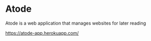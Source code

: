 # Atode

Atode is a web application that manages websites for later reading

https://atode-app.herokuapp.com/